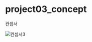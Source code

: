 # project03_concept
컨셉서

![컨셉서3](https://user-images.githubusercontent.com/88579497/163514284-3601e82d-414e-4128-9657-7a07699c98c1.png)
